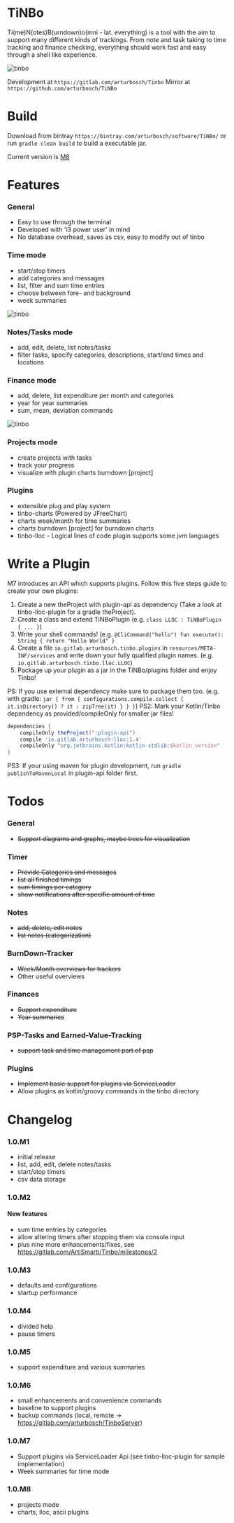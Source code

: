 # TiNBo

Ti(me)N(otes)B(urndown)o(mni - lat. everything) is a tool with the aim to 
support many different kinds of trackings. From note and task taking to time
tracking and finance checking, everything should work fast and easy through 
a shell like experience. 

![tinbo](img/tinbostart.png "Tinbo - Welcome")

Development at `https://gitlab.com/arturbosch/Tinbo`
Mirror at `https://github.com/arturbosch/TiNBo`

# Build

Download from bintray `https://bintray.com/arturbosch/software/TiNBo/`
or run `gradle clean build` to build a executable jar.

Current version is [M8](https://bintray.com/arturbosch/software/TiNBo/M8#files)
# Features

### General

- Easy to use through the terminal
- Developed with 'i3 power user' in mind
- No database overhead, saves as csv, easy to modify out of tinbo

### Time mode

- start/stop timers
- add categories and messages
- list, filter and sum time entries
- choose between fore- and background
- week summaries

![tinbo](img/tinbotime.png "Tinbo - Time")

### Notes/Tasks mode

- add, edit, delete, list notes/tasks
- filter tasks, specify categories, descriptions, start/end times and locations

### Finance mode

- add, delete, list expenditure per month and categories
- year for year summaries
- sum, mean, deviation commands

![tinbo](img/tinbofinance.png "Tinbo - Finance")

### Projects mode

- create projects with tasks
- track your progress 
- visualize with plugin charts burndown [project]

### Plugins

- extensible plug and play system
- tinbo-charts (Powered by JFreeChart)
- charts week/month for time summaries
- charts burndown [project] for burndown charts
- tinbo-lloc - Logical lines of code plugin supports some jvm languages

# Write a Plugin

M7 introduces an API which supports plugins. Follow this five steps guide 
to create your own plugins:

1. Create a new theProject with plugin-api as dependency (Take a look at tinbo-lloc-plugin for a gradle theProject).
2. Create a class and extend TiNBoPlugin (e.g. `class LLOC : TiNBoPlugin { ... }`)
3. Write your shell commands! (e.g. ``` @CliCommand("hello")
                                       	fun execute(): String {
                                       		return "Hello World"
                                       	}
                                       	```
4. Create a file `io.gitlab.arturbosch.tinbo.plugins` in `resources/META-INF/services`
and write down your fully qualified plugin names. (e.g. `io.gitlab.arturbosch.tinbo.lloc.LLOC`)
5. Package up your plugin as a jar in the TiNBo/plugins folder and enjoy Tinbo!

PS: If you use external dependency make sure to package them too. (e.g. with gradle: 
`jar { from { configurations.compile.collect { it.isDirectory() ? it : zipTree(it) } } }`)
PS2: Mark your Kotlin/Tinbo dependency as provided/compileOnly for smaller jar files!
```groovy
dependencies {
	compileOnly theProject(":plugin-api")
	compile 'io.gitlab.arturbosch:lloc:1.4'
	compileOnly "org.jetbrains.kotlin:kotlin-stdlib:$kotlin_version"
}
```
PS3: If your using maven for plugin development, run `gradle publishToMavenLocal` in plugin-api folder first.                                                                      

# Todos

### General

- <s>Support diagrams and graphs, maybe trees for visualization</s>

### Timer
- <s>Provide Categories and messages</s>
- <s>list all finished timings</s>
- <s>sum timings per category</s>
- <s>show notifications after specific amount of time</s>

### Notes
- <s>add, delete, edit notes</s>
- <s>list notes (categorization)</s>

### BurnDown-Tracker

- <s>Week/Month overviews for trackers</s>
- Other useful overviews

### Finances

- <s>Support expenditure</s>
- <s>Year summaries</s>

### PSP-Tasks and Earned-Value-Tracking

- <s>support task and time management part of psp</s>

### Plugins

- <s>Implement basic support for plugins via ServiceLoader</s>
- Allow plugins as kotlin/groovy commands in the tinbo directory 

# Changelog
### 1.0.M1

- initial release
- list, add, edit, delete notes/tasks
- start/stop timers
- csv data storage

### 1.0.M2

#### New features
- sum time entries by categories
- allow altering timers after stopping them via console input
- plus nine more enhancements/fixes, see https://gitlab.com/ArtiSmarti/Tinbo/milestones/2

### 1.0.M3

- defaults and configurations
- startup performance

### 1.0.M4

- divided help
- pause timers

### 1.0.M5

- support expenditure and various summaries

### 1.0.M6

- small enhancements and convenience commands
- baseline to support plugins
- backup commands (local, remote -> https://gitlab.com/arturbosch/TinboServer)

### 1.0.M7

- Support plugins via ServiceLoader Api (see tinbo-lloc-plugin for sample implementation)
- Week summaries for time mode

### 1.0.M8

- projects mode
- charts, lloc, ascii plugins